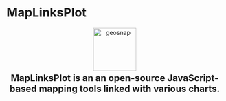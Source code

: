 # MapLinksPlot

<p align="center">
<img height=100 alt="geosnap"/>
</p>

<h2 align="center" style="margin-top:-10px">MapLinksPlot is an an open-source JavaScript-based mapping tools linked with various charts.</h2> 


